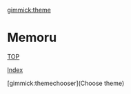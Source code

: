 ﻿[gimmick:theme](github)
# Memoru

[TOP](README.md)

[Index](index.md)


[gimmick:themechooser](Choose theme)

